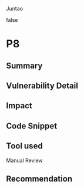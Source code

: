 Juntao

false

# P8

## Summary

## Vulnerability Detail

## Impact

## Code Snippet

## Tool used

Manual Review

## Recommendation
